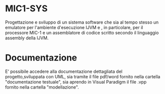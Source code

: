 # MIC1-SYS
Progettazione e sviluppo di un sistema software che sia al tempo stesso un emulatore per l'ambiente d'esecuzione IJVM e , in particolare, per il processore MIC-1 e un assemblatore di codice scritto secondo il linguaggio assembly della IJVM.
# Documentazione
E' possibile accedere alla documentazione dettagliata del progetto,sviluppata con UML, sia tramite il file pdf/word fornito nella cartella "documentazione testuale", sia aprendo in Visual Paradigm il file .vpp fornito nella cartella "modellazione".
